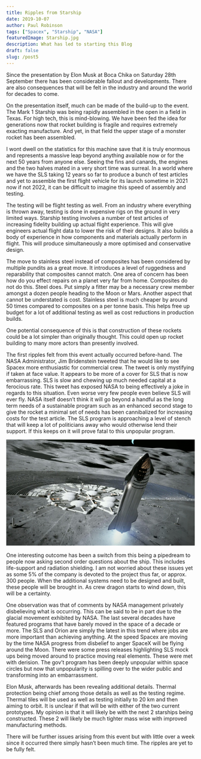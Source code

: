 ```yaml
---
title: Ripples from Starship
date: 2019-10-07
author: Paul Robinson
tags: ["Spacex", "Starship", "NASA"]
featuredImage: Starship.jpg
description: What has led to starting this Blog
draft: false
slug: /post5
---
```


Since the presentation by Elon Musk at Boca Chika on Saturday 28th September there has been considerable fallout and developments. There are also consequences that will be felt in the industry and around the world for decades to come.

On the presentation itself, much can be made of the build-up to the event. The Mark 1 Starship was being rapidly assembled in the open in a field in Texas. For high tech, this is mind-blowing. We have been fed the idea for generations now that rocket building is fragile and requires extremely exacting manufacture. And yet, in that field the upper stage of a monster rocket has been assembled.

I wont dwell on the statistics for this machine save that it is truly enormous and represents a massive leap beyond anything available now or for the next 50 years from anyone else. Seeing the fins and canards, the engines and the two halves mated in a very short time was surreal. In a world where we have the SLS taking 12 years so far to produce a bunch of test articles and yet to assemble the first flight vehicle for its launch sometime in 2021 now if not 2022, it can be difficult to imagine this speed of assembly and testing.

The testing will be flight testing as well. From an industry where everything is thrown away, testing is done in expensive rigs on the ground in very limited ways. Starship testing involves a number of test articles of increasing fidelity building up actual flight experience. This will give engineers actual flight data to lower the risk of their designs. It also builds a body of experience in how components and materials actually perform in flight. This will produce simultaneously a more optimised and conservative design.

The move to stainless steel instead of composites has been considered by multiple pundits as a great move. It introduces a level of ruggedness and reparability that composites cannot match. One area of concern has been how do you effect repairs on a planet very far from home. Composites do not do this. Steel does. Put simply a fitter may be a necessary crew member amongst a dozen people heading to the Moon or Mars. Another aspect that cannot be understated is cost. Stainless steel is much cheaper by around 50 times compared to composites on a per tonne basis. This helps free up budget for a lot of additional testing as well as cost reductions in production builds.

One potential consequence of this is that construction of these rockets could be a lot simpler than originally thought. This could open up rocket building to many more actors than presently involved.

The first ripples felt from this event actually occurred before-hand. The NASA Administrator, Jim Bridenstein tweeted that he would like to see Spacex more enthusiastic for commercial crew. The tweet is only mystifying if taken at face value. It appears to be more of a cover for SLS that is now embarrassing. SLS is slow and chewing up much needed capital at a ferocious rate. This tweet has exposed NASA to being effectively a joke in regards to this situation. Even worse very few people even believe SLS will ever fly. NASA itself doesn’t think it will go beyond a handful as the long term needs of a sustainable program such as an enhanced second stage to give the rocket a minimal set of needs has been cannibalized for increasing costs for the test article. The SLS program is approaching a level of stench that will keep a lot of politicians away who would otherwise lend their support. If this keeps on it will prove fatal to this unpopular program.

![SpaceX](./StarshipatMoon.jpeg)

One interesting outcome has been a switch from this being a pipedream to people now asking second order questions about the ship. This includes life-support and radiation shielding. I am not worried about these issues yet as some 5% of the company is devoted to the project thus far, or approx. 300 people. When the additional systems need to be designed and built, these people will be brought in. As crew dragon starts to wind down, this will be a certainty.

One observation was that of comments by NASA management privately disbelieving what is occurring. This can be said to be in part due to the glacial movement exhibited by NASA. The last several decades have featured programs that have barely moved in the space of a decade or more. The SLS and Orion are simply the latest in this trend where jobs are more important than achieving anything. At the speed Spacex are moving by the time NASA progress from disbelief to anger SpaceX will be flying around the Moon.
There were some press releases highlighting SLS mock ups being moved around to practice moving real elements. These were met with derision. The gov’t program has been deeply unpopular within space circles but now that unpopularity is spilling over to the wider public and transforming into an embarrassment.

Elon Musk, afterwards has been revealing additional details. Thermal protection being chief among those details as well as the testing regime. Thermal tiles will be used as well as testing initially to 20 km and then aiming to orbit. It is unclear if that will be with either of the two current prototypes. My opinion is that it will likely be with the next 2 starships being constructed. These 2 will likely be much tighter mass wise with improved manufacturing methods.

There will be further issues arising from this event but with little over a week since it occurred there simply hasn’t been much time. The ripples are yet to be fully felt.
